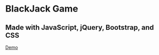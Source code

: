 # BlackJack Game
## Made with JavaScript, jQuery, Bootstrap, and CSS

[Demo](http://www.robertbunch.ninja)